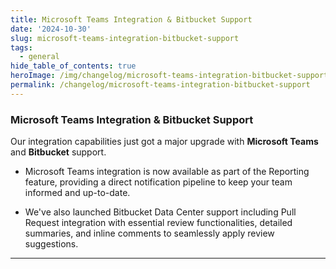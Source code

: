 ```yaml
---
title: Microsoft Teams Integration & Bitbucket Support
date: '2024-10-30'
slug: microsoft-teams-integration-bitbucket-support
tags:
  - general
hide_table_of_contents: true
heroImage: /img/changelog/microsoft-teams-integration-bitbucket-support-hero.webp
permalink: /changelog/microsoft-teams-integration-bitbucket-support
---
```


### Microsoft Teams Integration & Bitbucket Support

Our integration capabilities just got a major upgrade with **Microsoft Teams** and **Bitbucket** support.

- Microsoft Teams integration is now available as part of the Reporting feature, providing a direct notification pipeline to keep your team informed and up-to-date.

- We've also launched Bitbucket Data Center support including Pull Request integration with essential review functionalities, detailed summaries, and inline comments to seamlessly apply review suggestions.

---
